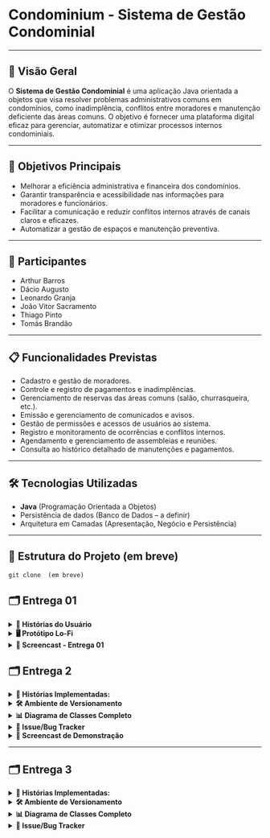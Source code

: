 # Condominium - Sistema de Gestão Condominial

---

## 📌 Visão Geral

O **Sistema de Gestão Condominial** é uma aplicação Java orientada a objetos que visa resolver problemas administrativos comuns em condomínios, como inadimplência, conflitos entre moradores e manutenção deficiente das áreas comuns. O objetivo é fornecer uma plataforma digital eficaz para gerenciar, automatizar e otimizar processos internos condominiais.

---

## 🚀 Objetivos Principais

- Melhorar a eficiência administrativa e financeira dos condomínios.
- Garantir transparência e acessibilidade nas informações para moradores e funcionários.
- Facilitar a comunicação e reduzir conflitos internos através de canais claros e eficazes.
- Automatizar a gestão de espaços e manutenção preventiva.

---

## 👥 Participantes

- Arthur Barros
- Dácio Augusto
- Leonardo Granja  
- João Vitor Sacramento 
- Thiago Pinto  
- Tomás Brandão  
 

---

## 📋 Funcionalidades Previstas

- Cadastro e gestão de moradores.
- Controle e registro de pagamentos e inadimplências.
- Gerenciamento de reservas das áreas comuns (salão, churrasqueira, etc.).
- Emissão e gerenciamento de comunicados e avisos.
- Gestão de permissões e acessos de usuários ao sistema.
- Registro e monitoramento de ocorrências e conflitos internos.
- Agendamento e gerenciamento de assembleias e reuniões.
- Consulta ao histórico detalhado de manutenções e pagamentos.

---

## 🛠️ Tecnologias Utilizadas

- **Java** (Programação Orientada a Objetos)
- Persistência de dados (Banco de Dados – a definir)
- Arquitetura em Camadas (Apresentação, Negócio e Persistência)

---

## 📂 Estrutura do Projeto (em breve)

<pre><code>git clone <link do repositório> (em breve)</code></pre> 

## 🗂️ Entrega 01

<details>
<summary><b>📌 Histórias do Usuário</b></summary>

<br>

| Nº | Perfil                    | História                                     |
|----|---------------------------|----------------------------------------------|
| 1  | Morador                   | Cadastro/Login                               |
| 2  | Morador                   | Reserva de áreas comuns                      |
| 3  | Morador                   | Registro de problemas de manutenção          |
| 4  | Funcionário Administrativo| Cadastro de novos moradores                  |
| 5  | Funcionário Administrativo| Registrar pagamentos das taxas               |
| 6  | Síndico                   | Envio de avisos e comunicados oficiais       |
| 7  | Síndico                   | Agendamento e registro de assembleias        |
| 8  | Morador                   | Consulta histórico financeiro                |

🔗 [Clique aqui para acessar as histórias e seus critérios de aceitação](https://docs.google.com/document/d/1uCOb1VYue-xjoiS_MogRAcUqpI_XkEzs88wFSWjz7js/edit?usp=sharing)

🔗 [Clique aqui para acessar as histórias que serão priorizadas](https://docs.google.com/document/d/13j9C_eRWaAxZ0_8xuBeFaU7xC5Una4DKaNS6POx271E/edit?usp=sharing)

</details>

<details>
<summary><b>🖥️ Protótipo Lo-Fi</b></summary>

<br>

📁 **Protótipos iniciais Lo-Fi das principais telas**  
🔗 [Clique aqui para visualizar os protótipos](https://drive.google.com/file/d/1izdiABJx6wsdaE88PcFmbcOxtpXIwX8a/view?usp=sharing)

**Telas prototipadas:**
- Tela de Login  
- Tela Inicial (Dashboard do Morador)  
- Cadastro de Morador  
- Registro de Pagamentos  
- Tela de Reservas das Áreas Comuns  
- Tela de Registro de Manutenção  
- Avisos e Comunicados (Síndico/Admin)  

</details>

<details>
<summary><b>🎥 Screencast - Entrega 01</b></summary>

<br>

▶️ **Demonstração das funcionalidades entregues nesta etapa**  
🔗 [Clique aqui para assistir o Screencast](https://youtu.be/sXgaN3N0s4o)

**Conteúdo abordado no Screencast:**
- Apresentação das Histórias do Usuário  
- Explicação rápida dos protótipos Lo-Fi  
- Apresentação dos próximos passos do projeto  

</details>

## 🗂️ Entrega 2

<details>
<summary><b>📖 Histórias Implementadas:</b></summary>

- **Cadastro de Moradores e Dependentes** (com persistência em memória)
- **Reserva de Áreas Comuns** (com persistência em memória)
</details>

<details>
<summary><b>🛠️ Ambiente de Versionamento</b></summary>

- Ambiente versionado no GitHub com commits frequentes (mínimo semanal).

🔗 [Acesse o histórico de commits aqui](https://github.com/guttinue/condominium/commits/main)
</details>


<details>
<summary><b>📊 Diagrama de Classes Completo</b></summary>

- [Clique aqui para visualizar o Diagrama de Classes em Alta Resolução](./entregas/diagrama_de_classes.png)
</details>

<details>
<summary><b>🐞 Issue/Bug Tracker</b></summary>

⚒️ Utilizamos o ClickUp como ferramenta de gerenciamento de Bugs e Tarefas

- [Visualizar o Issue Tracker atualizado aqui](./entregas/issue_tracker.png)
</details>

<details>
<summary><b>🎥 Screencast de Demonstração</b></summary>

▶️ Assista o Screencast no YouTube mostrando o uso do sistema implementado nesta entrega:

🔗 [Clique aqui para assistir](https://youtu.be/sGfDrOjskvE)
</details>

---

## 🗂️ Entrega 3

<details>
<summary><b>📖 Histórias Implementadas:</b></summary>

- **Reportar problemas de manutenção** 
- **Agendar assembleias e reuniões** 
</details>

<details>
<summary><b>🛠️ Ambiente de Versionamento</b></summary>

- Ambiente versionado no GitHub com commits frequentes (mínimo semanal).

🔗 [Acesse o histórico de commits aqui](https://github.com/guttinue/condominium/commits/main)
</details>


<details>
<summary><b>📊 Diagrama de Classes Completo</b></summary>

- [Clique aqui para visualizar o Diagrama de Classes em Alta Resolução](./entregas/diagrama_de_classes.png)
</details>

<details>
<summary><b>🐞 Issue/Bug Tracker</b></summary>

⚒️ Utilizamos o ClickUp como ferramenta de gerenciamento de Bugs e Tarefas

- [Visualizar o Issue Tracker atualizado aqui](./entregas/issue_tracker.png)
</details>
